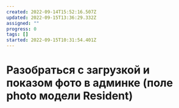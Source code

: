 ```yaml
---
created: 2022-09-14T15:52:16.507Z
updated: 2022-09-15T13:36:29.332Z
assigned: ""
progress: 0
tags: []
started: 2022-09-15T10:31:54.401Z
---
```


# Разобраться с загрузкой и показом фото в админке (поле photo модели Resident)
